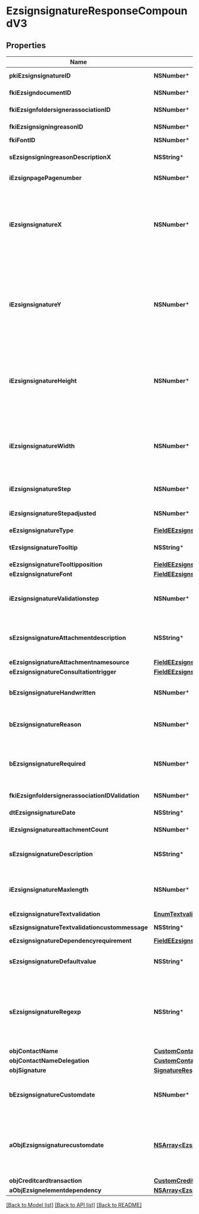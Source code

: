 # EzsignsignatureResponseCompoundV3

## Properties
Name | Type | Description | Notes
------------ | ------------- | ------------- | -------------
**pkiEzsignsignatureID** | **NSNumber*** | The unique ID of the Ezsignsignature | 
**fkiEzsigndocumentID** | **NSNumber*** | The unique ID of the Ezsigndocument | 
**fkiEzsignfoldersignerassociationID** | **NSNumber*** | The unique ID of the Ezsignfoldersignerassociation | 
**fkiEzsignsigningreasonID** | **NSNumber*** | The unique ID of the Ezsignsigningreason | [optional] 
**fkiFontID** | **NSNumber*** | The unique ID of the Font | [optional] 
**sEzsignsigningreasonDescriptionX** | **NSString*** | The description of the Ezsignsigningreason in the language of the requester | [optional] 
**iEzsignpagePagenumber** | **NSNumber*** | The page number in the Ezsigndocument | 
**iEzsignsignatureX** | **NSNumber*** | The X coordinate (Horizontal) where to put the Ezsignsignature on the page.  Coordinate is calculated at 100dpi (dot per inch). So for example, if you want to put the Ezsignsignature 2 inches from the left border of the page, you would use \&quot;200\&quot; for the X coordinate. | 
**iEzsignsignatureY** | **NSNumber*** | The Y coordinate (Vertical) where to put the Ezsignsignature on the page.  Coordinate is calculated at 100dpi (dot per inch). So for example, if you want to put the Ezsignsignature 3 inches from the top border of the page, you would use \&quot;300\&quot; for the Y coordinate. | 
**iEzsignsignatureHeight** | **NSNumber*** | The height of the Ezsignsignature.  Size is calculated at 100dpi (dot per inch). So for example, if you want the Ezsignsignature to have an height of 2 inches, you would use \&quot;200\&quot; for the iEzsignsignatureHeight. | [optional] 
**iEzsignsignatureWidth** | **NSNumber*** | The width of the Ezsignsignature.  Size is calculated at 100dpi (dot per inch). So for example, if you want the Ezsignsignature to have a width of 2 inches, you would use \&quot;200\&quot; for the iEzsignsignatureWidth. | [optional] 
**iEzsignsignatureStep** | **NSNumber*** | The step when the Ezsignsigner will be invited to sign | 
**iEzsignsignatureStepadjusted** | **NSNumber*** | The step when the Ezsignsigner will be invited to sign | [optional] 
**eEzsignsignatureType** | [**FieldEEzsignsignatureType***](FieldEEzsignsignatureType.md) |  | 
**tEzsignsignatureTooltip** | **NSString*** | A tooltip that will be presented to Ezsignsigner about the Ezsignsignature | [optional] 
**eEzsignsignatureTooltipposition** | [**FieldEEzsignsignatureTooltipposition***](FieldEEzsignsignatureTooltipposition.md) |  | [optional] 
**eEzsignsignatureFont** | [**FieldEEzsignsignatureFont***](FieldEEzsignsignatureFont.md) |  | [optional] 
**iEzsignsignatureValidationstep** | **NSNumber*** | The step when the Ezsignsigner will be invited to validate the Ezsignsignature of eEzsignsignatureType Attachments | [optional] 
**sEzsignsignatureAttachmentdescription** | **NSString*** | The description attached to the attachment name added in Ezsignsignature of eEzsignsignatureType Attachments | [optional] 
**eEzsignsignatureAttachmentnamesource** | [**FieldEEzsignsignatureAttachmentnamesource***](FieldEEzsignsignatureAttachmentnamesource.md) |  | [optional] 
**eEzsignsignatureConsultationtrigger** | [**FieldEEzsignsignatureConsultationtrigger***](FieldEEzsignsignatureConsultationtrigger.md) |  | [optional] 
**bEzsignsignatureHandwritten** | **NSNumber*** | Whether the Ezsignsignature must be handwritten or not when eEzsignsignatureType &#x3D; Signature. | [optional] 
**bEzsignsignatureReason** | **NSNumber*** | Whether the Ezsignsignature must include a reason or not when eEzsignsignatureType &#x3D; Signature. | [optional] 
**bEzsignsignatureRequired** | **NSNumber*** | Whether the Ezsignsignature is required or not. This field is relevant only with Ezsignsignature with eEzsignsignatureType &#x3D; Attachments, Text or Textarea. | [optional] 
**fkiEzsignfoldersignerassociationIDValidation** | **NSNumber*** | The unique ID of the Ezsignfoldersignerassociation | [optional] 
**dtEzsignsignatureDate** | **NSString*** | The date the Ezsignsignature was signed | [optional] 
**iEzsignsignatureattachmentCount** | **NSNumber*** | The count of Ezsignsignatureattachment | [optional] 
**sEzsignsignatureDescription** | **NSString*** | The value entered while signing Ezsignsignature of eEzsignsignatureType **City**, **FieldText** and **FieldTextarea** | [optional] 
**iEzsignsignatureMaxlength** | **NSNumber*** | The maximum length for the value in the Ezsignsignature  This can only be set if eEzsignsignatureType is **FieldText** or **FieldTextarea** | [optional] 
**eEzsignsignatureTextvalidation** | [**EnumTextvalidation***](EnumTextvalidation.md) |  | [optional] 
**sEzsignsignatureTextvalidationcustommessage** | **NSString*** | Description of validation rule. Show by signatory. | [optional] 
**eEzsignsignatureDependencyrequirement** | [**FieldEEzsignsignatureDependencyrequirement***](FieldEEzsignsignatureDependencyrequirement.md) |  | [optional] 
**sEzsignsignatureDefaultvalue** | **NSString*** | The default value for the Ezsignsignature  You can use the codes below and they will be replaced at signature time.    | Code | Description | Example | | ------------------------- | ------------ | ------------ | | {sUserFirstname} | The first name of the contact | John | | {sUserLastname} | The last name of the contact | Doe | | {sUserJobtitle} | The job title | Sales Representative | | {sCompany} | Company name | eZmax Solutions Inc. | | {sEmailAddress} | The email address | email@example.com | | {sPhoneE164} | A phone number in E.164 Format | +15149901516 | | {sPhoneE164Cell} | A phone number in E.164 Format | +15149901516 | | [optional] 
**sEzsignsignatureRegexp** | **NSString*** | A regular expression to indicate what values are acceptable for the Ezsignsignature.  This can only be set if eEzsignsignatureType is **FieldText** or **FieldTextarea** and eEzsignsignatureTextvalidation is **Custom** | [optional] 
**objContactName** | [**CustomContactNameResponse***](CustomContactNameResponse.md) |  | 
**objContactNameDelegation** | [**CustomContactNameResponse***](CustomContactNameResponse.md) |  | [optional] 
**objSignature** | [**SignatureResponseCompound***](SignatureResponseCompound.md) |  | [optional] 
**bEzsignsignatureCustomdate** | **NSNumber*** | Whether the Ezsignsignature has a custom date format or not. (Only possible when eEzsignsignatureType is **Name** or **Handwritten**) | [optional] 
**aObjEzsignsignaturecustomdate** | [**NSArray&lt;EzsignsignaturecustomdateResponseCompoundV2&gt;***](EzsignsignaturecustomdateResponseV2.md) | An array of custom date blocks that will be filled at the time of signature.  Can only be used if bEzsignsignatureCustomdate is true.  Use an empty array if you don&#39;t want to have a date at all. | [optional] 
**objCreditcardtransaction** | [**CustomCreditcardtransactionResponse***](CustomCreditcardtransactionResponse.md) |  | [optional] 
**aObjEzsignelementdependency** | [**NSArray&lt;EzsignelementdependencyResponseCompound&gt;***](EzsignelementdependencyResponse.md) |  | [optional] 

[[Back to Model list]](../README.md#documentation-for-models) [[Back to API list]](../README.md#documentation-for-api-endpoints) [[Back to README]](../README.md)


